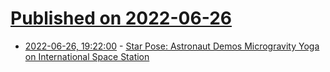 # [Published on 2022-06-26](index.md)

* [2022-06-26, 19:22:00](https://soylentnews.org/article.pl?sid=22/06/26/013239&from=rss) - [Star Pose: Astronaut Demos Microgravity Yoga on International Space Station](https://soylentnews.org/article.pl?sid=22/06/26/013239&from=rss)
